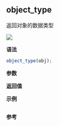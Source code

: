 ## object_type

返回对象的数据类型

![](https://img.shields.io/badge/-Object-blue)

**语法**

```js
object_type(obj);
```

**参数**

**返回值**

**示例**

```js

```

**参考**
